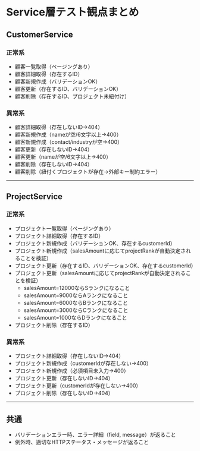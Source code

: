 # Service層テスト観点まとめ

## CustomerService

### 正常系

- 顧客一覧取得（ページングあり）
- 顧客詳細取得（存在するID）
- 顧客新規作成（バリデーションOK）
- 顧客更新（存在するID、バリデーションOK）
- 顧客削除（存在するID、プロジェクト未紐付け）

### 異常系

- 顧客詳細取得（存在しないID→404）
- 顧客新規作成（nameが空/6文字以上→400）
- 顧客新規作成（contact/industryが空→400）
- 顧客更新（存在しないID→404）
- 顧客更新（nameが空/6文字以上→400）
- 顧客削除（存在しないID→404）
- 顧客削除（紐付くプロジェクトが存在→外部キー制約エラー）

---

## ProjectService

### 正常系

- プロジェクト一覧取得（ページングあり）
- プロジェクト詳細取得（存在するID）
- プロジェクト新規作成（バリデーションOK、存在するcustomerId）
- プロジェクト新規作成（salesAmountに応じてprojectRankが自動決定されることを検証）
- プロジェクト更新（存在するID、バリデーションOK、存在するcustomerId）
- プロジェクト更新（salesAmountに応じてprojectRankが自動決定されることを検証）
  - salesAmount=12000ならSランクになること
  - salesAmount=9000ならAランクになること
  - salesAmount=6000ならBランクになること
  - salesAmount=3000ならCランクになること
  - salesAmount=1000ならDランクになること
- プロジェクト削除（存在するID）

### 異常系

- プロジェクト詳細取得（存在しないID→404）
- プロジェクト新規作成（customerIdが存在しない→400）
- プロジェクト新規作成（必須項目未入力→400）
- プロジェクト更新（存在しないID→404）
- プロジェクト更新（customerIdが存在しない→400）
- プロジェクト削除（存在しないID→404）

---

## 共通

- バリデーションエラー時、エラー詳細（field, message）が返ること
- 例外時、適切なHTTPステータス・メッセージが返ること
